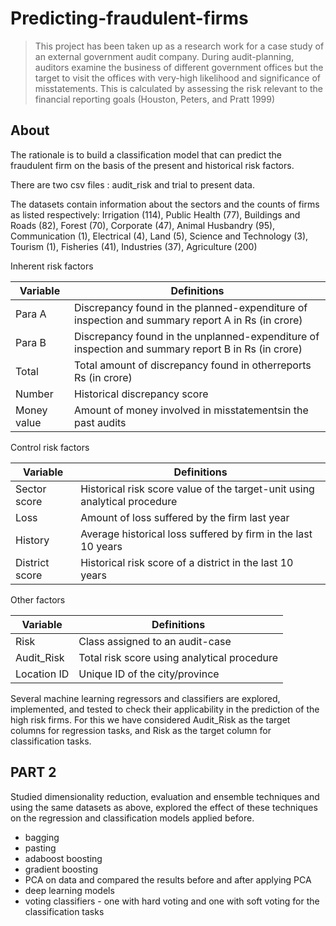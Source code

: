 # Predicting-fraudulent-firms

> This project has been taken up as a research work for a case study of an external government audit company. During audit-planning, auditors examine the business of different government offices but the target to visit the offices with very-high likelihood and significance of misstatements. This is calculated by assessing the risk relevant to the financial reporting goals (Houston, Peters, and Pratt 1999)


## About

The rationale is to build a classification model that can predict the fraudulent firm on the basis of the present and historical risk factors.

There are two csv files : audit_risk and trial to present data. 

The datasets contain information about the sectors and the counts of firms as listed respectively: Irrigation (114), Public Health (77), Buildings and Roads (82), Forest (70), Corporate (47), Animal Husbandry (95), Communication (1), Electrical (4), Land (5), Science and Technology (3), Tourism (1), Fisheries (41), Industries (37), Agriculture (200)

Inherent risk factors

Variable | Definitions
---------|------------
Para A | Discrepancy found in the planned-expenditure of inspection and summary report A in Rs (in crore)
Para B | Discrepancy found in the unplanned-expenditure of inspection and summary report B in Rs (in crore)
Total | Total amount of discrepancy found in otherreports Rs (in crore)
Number | Historical discrepancy score 
Money value | Amount of money involved in misstatementsin the past audits

Control risk factors

Variable | Definitions
---------|------------
Sector score | Historical risk score value of the target-unit using analytical procedure
Loss | Amount of loss suffered by the firm last year
History| Average historical loss suffered by firm in the last 10 years
District score | Historical risk score of a district in the last 10 years

Other factors

Variable | Definitions
---------|------------
Risk | Class assigned to an audit-case
Audit_Risk | Total risk score using analytical procedure
Location ID | Unique ID of the city/province


Several machine learning regressors and classifiers are explored, implemented, and tested to check their applicability in the prediction of the high risk firms. For this we have considered Audit_Risk as the target columns for regression tasks, and Risk as the target column for classification tasks.



## PART 2 

Studied dimensionality reduction, evaluation and ensemble techniques and using the same datasets as above, explored the effect of these techniques on the regression and classification models applied before. 
- bagging
- pasting
- adaboost boosting
- gradient boosting
- PCA on data and compared the results before and after applying PCA
- deep learning models
- voting classifiers - one with hard voting and one with soft voting for the classification tasks


